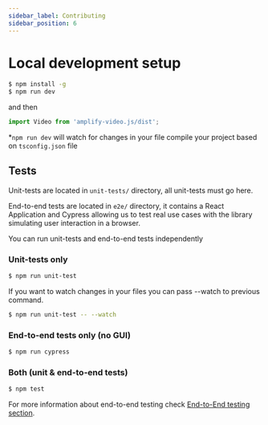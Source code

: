 ```yaml
---
sidebar_label: Contributing
sidebar_position: 6
---
```


# Local development setup

```sh
$ npm install -g
$ npm run dev
```

and then

```javascript
import Video from 'amplify-video.js/dist';
```

\*`npm run dev` will watch for changes in your file compile your project based on `tsconfig.json` file

## Tests

Unit-tests are located in `unit-tests/` directory, all unit-tests must go here.

End-to-end tests are located in `e2e/` directory, it contains a React Application and Cypress allowing us to test real use cases with the library simulating user interaction in a browser.

You can run unit-tests and end-to-end tests independently

### Unit-tests only

```sh
$ npm run unit-test
```

If you want to watch changes in your files you can pass --watch to previous command.

```sh
$ npm run unit-test -- --watch
```

### End-to-end tests only (no GUI)

```sh
$ npm run cypress
```

### Both (unit & end-to-end tests)

```sh
$ npm test
```

For more information about end-to-end testing check [End-to-End testing section](End-to-End.md#end-to-end-testing "e2e's README.md").